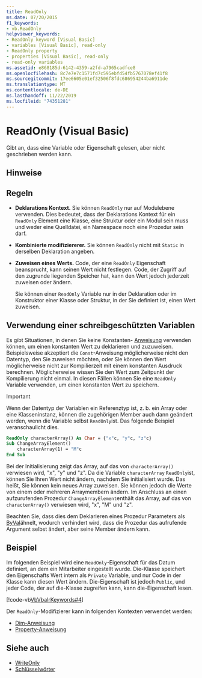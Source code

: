 ```yaml
---
title: ReadOnly
ms.date: 07/20/2015
f1_keywords:
- vb.ReadOnly
helpviewer_keywords:
- ReadOnly keyword [Visual Basic]
- variables [Visual Basic], read-only
- ReadOnly property
- properties [Visual Basic], read-only
- read-only variables
ms.assetid: e868185d-6142-4359-a2fd-a7965cadfce8
ms.openlocfilehash: 8c7e7e7c1571fd7c595ebfd54fb5767078ef41f8
ms.sourcegitcommit: 17ee6605e01ef32506f8fdc686954244ba6911de
ms.translationtype: MT
ms.contentlocale: de-DE
ms.lasthandoff: 11/22/2019
ms.locfileid: "74351281"
---
```

# <a name="readonly-visual-basic"></a>ReadOnly (Visual Basic)
Gibt an, dass eine Variable oder Eigenschaft gelesen, aber nicht geschrieben werden kann.

## <a name="remarks"></a>Hinweise

## <a name="rules"></a>Regeln

- **Deklarations Kontext.** Sie können `ReadOnly` nur auf Modulebene verwenden. Dies bedeutet, dass der Deklarations Kontext für ein `ReadOnly` Element eine Klasse, eine Struktur oder ein Modul sein muss und weder eine Quelldatei, ein Namespace noch eine Prozedur sein darf.

- **Kombinierte modifiziererer.** Sie können `ReadOnly` nicht mit `Static` in derselben Deklaration angeben.

- **Zuweisen eines Werts.** Code, der eine `ReadOnly` Eigenschaft beansprucht, kann seinen Wert nicht festlegen. Code, der Zugriff auf den zugrunde liegenden Speicher hat, kann den Wert jedoch jederzeit zuweisen oder ändern.

     Sie können einer `ReadOnly` Variable nur in der Deklaration oder im Konstruktor einer Klasse oder Struktur, in der Sie definiert ist, einen Wert zuweisen.

## <a name="when-to-use-a-readonly-variable"></a>Verwendung einer schreibgeschützten Variablen

Es gibt Situationen, in denen Sie keine Konstanten- [Anweisung](../../../visual-basic/language-reference/statements/const-statement.md) verwenden können, um einen konstanten Wert zu deklarieren und zuzuweisen. Beispielsweise akzeptiert die `Const`-Anweisung möglicherweise nicht den Datentyp, den Sie zuweisen möchten, oder Sie können den Wert möglicherweise nicht zur Kompilierzeit mit einem konstanten Ausdruck berechnen. Möglicherweise wissen Sie den Wert zum Zeitpunkt der Kompilierung nicht einmal. In diesen Fällen können Sie eine `ReadOnly` Variable verwenden, um einen konstanten Wert zu speichern.

> [!IMPORTANT]
> Wenn der Datentyp der Variablen ein Referenztyp ist, z. b. ein Array oder eine Klasseninstanz, können die zugehörigen Member auch dann geändert werden, wenn die Variable selbst `ReadOnly`ist. Das folgende Beispiel veranschaulicht dies.

```vb
ReadOnly characterArray() As Char = {"x"c, "y"c, "z"c}
Sub ChangeArrayElement()
    characterArray(1) = "M"c
End Sub
```

Bei der Initialisierung zeigt das Array, auf das von `characterArray()` verwiesen wird, "x", "y" und "z". Da die Variable `characterArray` `ReadOnly`ist, können Sie Ihren Wert nicht ändern, nachdem Sie initialisiert wurde. Das heißt, Sie können kein neues Array zuweisen. Sie können jedoch die Werte von einem oder mehreren Arraymembern ändern. Im Anschluss an einen aufzurufenden Prozedur `ChangeArrayElement`enthält das Array, auf das von `characterArray()` verwiesen wird, "x", "M" und "z".

Beachten Sie, dass dies dem Deklarieren eines Prozedur Parameters als [ByVal](byval.md)ähnelt, wodurch verhindert wird, dass die Prozedur das aufrufende Argument selbst ändert, aber seine Member ändern kann.

## <a name="example"></a>Beispiel

Im folgenden Beispiel wird eine `ReadOnly`-Eigenschaft für das Datum definiert, an dem ein Mitarbeiter eingestellt wurde. Die-Klasse speichert den Eigenschafts Wert intern als `Private` Variable, und nur Code in der Klasse kann diesen Wert ändern. Die-Eigenschaft ist jedoch `Public`, und jeder Code, der auf die-Klasse zugreifen kann, kann die-Eigenschaft lesen.

[!code-vb[VbVbalrKeywords#4](~/samples/snippets/visualbasic/VS_Snippets_VBCSharp/VbVbalrKeywords/VB/Class1.vb#4)]

Der `ReadOnly`-Modifizierer kann in folgenden Kontexten verwendet werden:

- [Dim-Anweisung](../statements/dim-statement.md)
- [Property-Anweisung](../statements/property-statement.md)

## <a name="see-also"></a>Siehe auch

- [WriteOnly](writeonly.md)
- [Schlüsselwörter](../keywords/index.md)
